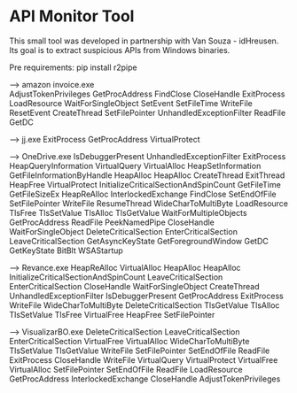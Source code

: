 # API Monitor Tool

This small tool was developed in partnership with Van Souza - idHreusen. 
Its goal is to extract suspicious APIs from Windows binaries.

Pre requirements: 
pip install r2pipe



--> amazon invoice.exe<br>
AdjustTokenPrivileges
GetProcAddress
FindClose
CloseHandle
ExitProcess
LoadResource
WaitForSingleObject
SetEvent
SetFileTime
WriteFile
ResetEvent
CreateThread
SetFilePointer
UnhandledExceptionFilter
ReadFile
GetDC

--> jj.exe
ExitProcess
GetProcAddress
VirtualProtect

--> OneDrive.exe
IsDebuggerPresent
UnhandledExceptionFilter
ExitProcess
HeapQueryInformation
VirtualQuery
VirtualAlloc
HeapSetInformation
GetFileInformationByHandle
HeapAlloc
HeapAlloc
CreateThread
ExitThread
HeapFree
VirtualProtect
InitializeCriticalSectionAndSpinCount
GetFileTime
GetFileSizeEx
HeapReAlloc
InterlockedExchange
FindClose
SetEndOfFile
SetFilePointer
WriteFile
ResumeThread
WideCharToMultiByte
LoadResource
TlsFree
TlsSetValue
TlsAlloc
TlsGetValue
WaitForMultipleObjects
GetProcAddress
ReadFile
PeekNamedPipe
CloseHandle
WaitForSingleObject
DeleteCriticalSection
EnterCriticalSection
LeaveCriticalSection
GetAsyncKeyState
GetForegroundWindow
GetDC
GetKeyState
BitBlt
WSAStartup

--> Revance.exe
HeapReAlloc
VirtualAlloc
HeapAlloc
HeapAlloc
InitializeCriticalSectionAndSpinCount
LeaveCriticalSection
EnterCriticalSection
CloseHandle
WaitForSingleObject
CreateThread
UnhandledExceptionFilter
IsDebuggerPresent
GetProcAddress
ExitProcess
WriteFile
WideCharToMultiByte
DeleteCriticalSection
TlsGetValue
TlsAlloc
TlsSetValue
TlsFree
VirtualFree
HeapFree
SetFilePointer


--> VisualizarBO.exe
DeleteCriticalSection
LeaveCriticalSection
EnterCriticalSection
VirtualFree
VirtualAlloc
WideCharToMultiByte
TlsSetValue
TlsGetValue
WriteFile
SetFilePointer
SetEndOfFile
ReadFile
ExitProcess
CloseHandle
WriteFile
VirtualQuery
VirtualProtect
VirtualFree
VirtualAlloc
SetFilePointer
SetEndOfFile
ReadFile
LoadResource
GetProcAddress
InterlockedExchange
CloseHandle
AdjustTokenPrivileges

